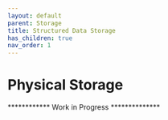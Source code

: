 ```yaml
---
layout: default
parent: Storage
title: Structured Data Storage
has_children: true
nav_order: 1
---
```



# Physical Storage

************ Work in Progress **************